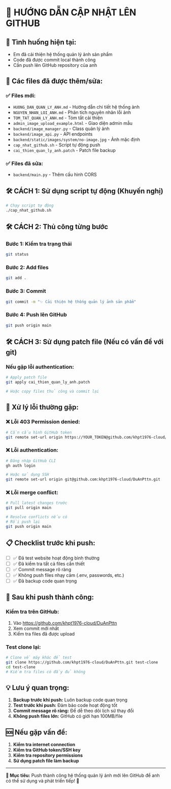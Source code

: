 # 🚀 HƯỚNG DẪN CẬP NHẬT LÊN GITHUB

## 🎯 **Tình huống hiện tại:**
- Em đã cải thiện hệ thống quản lý ảnh sản phẩm
- Code đã được commit local thành công
- Cần push lên GitHub repository của anh

## 📝 **Các files đã được thêm/sửa:**

### ✅ **Files mới:**
- `HUONG_DAN_QUAN_LY_ANH.md` - Hướng dẫn chi tiết hệ thống ảnh
- `NGUYEN_NHAN_LOI_ANH.md` - Phân tích nguyên nhân lỗi ảnh
- `TOM_TAT_QUAN_LY_ANH.md` - Tóm tắt cải thiện
- `admin_image_upload_example.html` - Giao diện admin mẫu
- `backend/image_manager.py` - Class quản lý ảnh
- `backend/image_api.py` - API endpoints
- `backend/static/images/system/no-image.jpg` - Ảnh mặc định
- `cap_nhat_github.sh` - Script tự động push
- `cai_thien_quan_ly_anh.patch` - Patch file backup

### ✅ **Files đã sửa:**
- `backend/main.py` - Thêm cấu hình CORS

## 🛠️ **CÁCH 1: Sử dụng script tự động (Khuyến nghị)**

```bash
# Chạy script tự động
./cap_nhat_github.sh
```

## 🛠️ **CÁCH 2: Thủ công từng bước**

### Bước 1: Kiểm tra trạng thái
```bash
git status
```

### Bước 2: Add files
```bash
git add .
```

### Bước 3: Commit
```bash
git commit -m "✨ Cải thiện hệ thống quản lý ảnh sản phẩm"
```

### Bước 4: Push lên GitHub
```bash
git push origin main
```

## 🛠️ **CÁCH 3: Sử dụng patch file (Nếu có vấn đề với git)**

### Nếu gặp lỗi authentication:
```bash
# Apply patch file
git apply cai_thien_quan_ly_anh.patch

# Hoặc copy files thủ công và commit lại
```

## 🔧 **Xử lý lỗi thường gặp:**

### ❌ **Lỗi 403 Permission denied:**
```bash
# Cần cấu hình GitHub token
git remote set-url origin https://YOUR_TOKEN@github.com/khpt1976-cloud/DuAnPttn.git
```

### ❌ **Lỗi authentication:**
```bash
# Đăng nhập GitHub CLI
gh auth login

# Hoặc sử dụng SSH
git remote set-url origin git@github.com:khpt1976-cloud/DuAnPttn.git
```

### ❌ **Lỗi merge conflict:**
```bash
# Pull latest changes trước
git pull origin main

# Resolve conflicts nếu có
# Rồi push lại
git push origin main
```

## 📋 **Checklist trước khi push:**

- [ ] ✅ Đã test website hoạt động bình thường
- [ ] ✅ Đã kiểm tra tất cả files cần thiết
- [ ] ✅ Commit message rõ ràng
- [ ] ✅ Không push files nhạy cảm (.env, passwords, etc.)
- [ ] ✅ Đã backup code quan trọng

## 🎉 **Sau khi push thành công:**

### Kiểm tra trên GitHub:
1. Vào https://github.com/khpt1976-cloud/DuAnPttn
2. Xem commit mới nhất
3. Kiểm tra files đã được upload

### Test clone lại:
```bash
# Clone về máy khác để test
git clone https://github.com/khpt1976-cloud/DuAnPttn.git test-clone
cd test-clone
# Kiểm tra files có đầy đủ không
```

## 💡 **Lưu ý quan trọng:**

1. **Backup trước khi push:** Luôn backup code quan trọng
2. **Test trước khi push:** Đảm bảo code hoạt động tốt
3. **Commit message rõ ràng:** Để dễ theo dõi lịch sử thay đổi
4. **Không push files lớn:** GitHub có giới hạn 100MB/file

## 🆘 **Nếu gặp vấn đề:**

1. **Kiểm tra internet connection**
2. **Kiểm tra GitHub token/SSH key**
3. **Kiểm tra repository permissions**
4. **Sử dụng patch file làm backup**

---

**🎯 Mục tiêu:** Push thành công hệ thống quản lý ảnh mới lên GitHub để anh có thể sử dụng và phát triển tiếp! 🚀